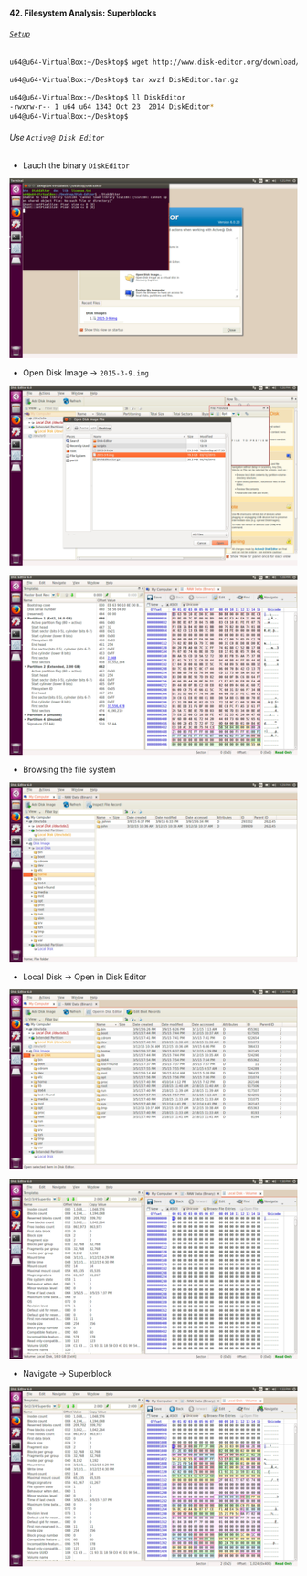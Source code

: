 #### 42. Filesystem Analysis: Superblocks

###### [```Setup```](http://www.disk-editor.org/)

```sh
u64@u64-VirtualBox:~/Desktop$ wget http://www.disk-editor.org/download/DiskEditor.tar.gz
```

```sh
u64@u64-VirtualBox:~/Desktop$ tar xvzf DiskEditor.tar.gz
```

```sh
u64@u64-VirtualBox:~/Desktop$ ll DiskEditor
-rwxrw-r-- 1 u64 u64 1343 Oct 23  2014 DiskEditor*
u64@u64-VirtualBox:~/Desktop$
```

###### Use ```Active@ Disk Editor```

- Lauch the binary ```DiskEditor```

![Image of DE](images/42/1.jpeg)

- Open Disk Image &rightarrow; ```2015-3-9.img```

![Image of DE](images/42/2.jpeg)

![Image of DE](images/42/3.jpeg)

- Browsing the file system

![Image of DE](images/42/4.jpeg)

- Local Disk &rightarrow; Open in Disk Editor

![Image of DE](images/42/5.jpeg)

![Image of DE](images/42/6.jpeg)

- Navigate &rightarrow; Superblock

![Image of DE](images/42/7.jpeg)
